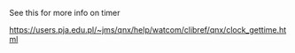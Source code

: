 See this for more info on timer

https://users.pja.edu.pl/~jms/qnx/help/watcom/clibref/qnx/clock_gettime.html
